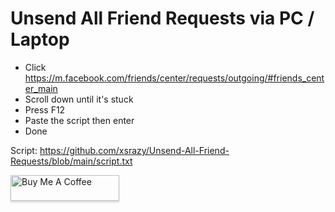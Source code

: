 # Unsend All Friend Requests via PC / Laptop

- Click https://m.facebook.com/friends/center/requests/outgoing/#friends_center_main
- Scroll down until it's stuck
- Press F12
- Paste the script then enter
- Done

Script: https://github.com/xsrazy/Unsend-All-Friend-Requests/blob/main/script.txt

<a href="https://www.buymeacoffee.com/xsrazy" target="_blank"><img src="https://www.buymeacoffee.com/assets/img/custom_images/orange_img.png" alt="Buy Me A Coffee" style="height: 41px !important;width: 174px !important;box-shadow: 0px 3px 2px 0px rgba(190, 190, 190, 0.5) !important;-webkit-box-shadow: 0px 3px 2px 0px rgba(190, 190, 190, 0.5) !important;" ></a>
